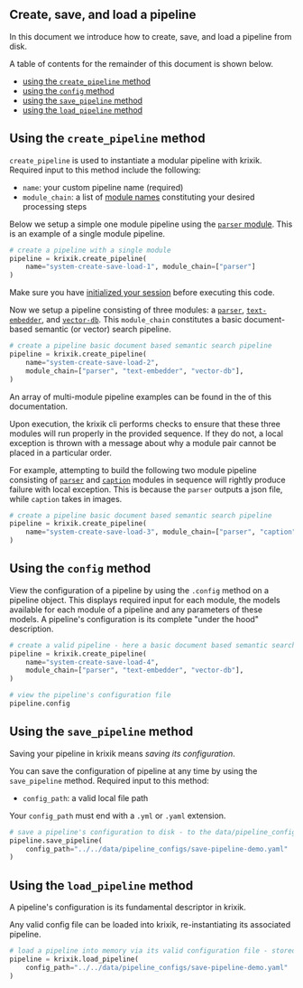 ## Create, save, and load a pipeline

In this document we introduce how to create, save, and load a pipeline from disk.

A table of contents for the remainder of this document is shown below.

- [using the `create_pipeline` method](#using-the-create_pipeline-method)
- [using the `config` method](#using-the-config-method)
- [using the `save_pipeline` method](#using-the-save_pipeline-method)
- [using the `load_pipeline` method](#using-the-load_pipeline-method)

## Using the `create_pipeline` method

`create_pipeline` is used to instantiate a modular pipeline with krixik.  Required input to this method include the following:

- `name`: your custom pipeline name (required)
- `module_chain`: a list of [module names](modules/overview.md) constituting your desired processing steps

Below we setup a simple one module pipeline using the [`parser` module](modules/parser.md).  This is an example of a single module pipeline.


```python
# create a pipeline with a single module
pipeline = krixik.create_pipeline(
    name="system-create-save-load-1", module_chain=["parser"]
)
```

Make sure you have [initialized your session](system/initialize.md) before executing this code.

Now we setup a pipeline consisting of three modules: a [`parser`](modules/parser.md), [`text-embedder`](modules/text-embedder.md), and [`vector-db`](modules/vector-db.md).  This `module_chain` constitutes a basic document-based semantic (or vector) search pipeline.


```python
# create a pipeline basic document based semantic search pipeline
pipeline = krixik.create_pipeline(
    name="system-create-save-load-2",
    module_chain=["parser", "text-embedder", "vector-db"],
)
```

An array of multi-module pipeline examples can be found in the of this documentation.

Upon execution, the krixik cli performs checks to ensure that these three modules will run properly in the provided sequence.  If they do not, a local exception is thrown with a message about why a module pair cannot be placed in a particular order.

For example, attempting to build the following two module pipeline consisting of [`parser`](modules/parser.md) and [`caption`](modules/caption.md) modules in sequence will rightly produce failure with local exception.  This is because the `parser` outputs a json file, while `caption` takes in images.


```python
# create a pipeline basic document based semantic search pipeline
pipeline = krixik.create_pipeline(
    name="system-create-save-load-3", module_chain=["parser", "caption"]
)
```

## Using the `config` method

View the configuration of a pipeline by using the `.config` method on a pipeline object.  This displays required input for each module, the models available for each module of a pipeline and any parameters of these models.  A pipeline's configuration is its complete "under the hood" description.


```python
# create a valid pipeline - here a basic document based semantic search pipeline
pipeline = krixik.create_pipeline(
    name="system-create-save-load-4",
    module_chain=["parser", "text-embedder", "vector-db"],
)

# view the pipeline's configuration file
pipeline.config
```

## Using the `save_pipeline` method

Saving your pipeline in krixik means *saving its configuration*.

You can save the configuration of pipeline at any time by using the `save_pipeline` method.  Required input to this method:

- `config_path`: a valid local file path

Your `config_path` must end with a `.yml` or `.yaml` extension.


```python
# save a pipeline's configuration to disk - to the data/pipeline_configs directory of the docs repository
pipeline.save_pipeline(
    config_path="../../data/pipeline_configs/save-pipeline-demo.yaml"
)
```

## Using the `load_pipeline` method

A pipeline's configuration is its fundamental descriptor in krixik.  

Any valid config file can be loaded into krixik, re-instantiating its associated pipeline.


```python
# load a pipeline into memory via its valid configuration file - stored in the data/pipeline_configs directory of the krixik docs repository
pipeline = krixik.load_pipeline(
    config_path="../../data/pipeline_configs/save-pipeline-demo.yaml"
)
```
